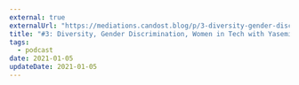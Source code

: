 ```yaml
---
external: true
externalUrl: "https://mediations.candost.blog/p/3-diversity-gender-discrimination"
title: "#3: Diversity, Gender Discrimination, Women in Tech with Yasemin Alpay"
tags:
  - podcast
date: 2021-01-05
updateDate: 2021-01-05
---
```

